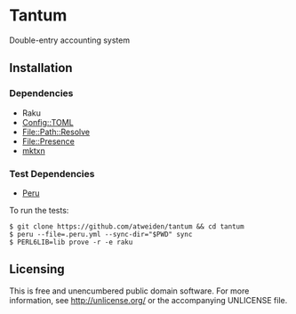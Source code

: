 # Tantum

Double-entry accounting system


## Installation

### Dependencies

- Raku
- [Config::TOML](https://github.com/atweiden/config-toml)
- [File::Path::Resolve](https://github.com/atweiden/file-path-resolve)
- [File::Presence](https://github.com/atweiden/file-presence)
- [mktxn](https://github.com/atweiden/mktxn)

### Test Dependencies

- [Peru](https://github.com/buildinspace/peru)

To run the tests:

```
$ git clone https://github.com/atweiden/tantum && cd tantum
$ peru --file=.peru.yml --sync-dir="$PWD" sync
$ PERL6LIB=lib prove -r -e raku
```


## Licensing

This is free and unencumbered public domain software. For more
information, see http://unlicense.org/ or the accompanying UNLICENSE file.
